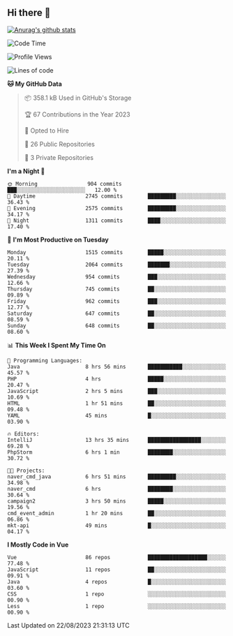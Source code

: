 ## Hi there 👋

[![Anurag's github stats](https://github-readme-stats.vercel.app/api?username=Songwonseok)](https://github.com/anuraghazra/github-readme-stats)



<!--START_SECTION:waka-->
![Code Time](http://img.shields.io/badge/Code%20Time-2%2C470%20hrs%2040%20mins-blue)

![Profile Views](http://img.shields.io/badge/Profile%20Views-0-blue)

![Lines of code](https://img.shields.io/badge/From%20Hello%20World%20I%27ve%20Written-35.0%20million%20lines%20of%20code-blue)

**🐱 My GitHub Data** 

> 📦 358.1 kB Used in GitHub's Storage 
 > 
> 🏆 67 Contributions in the Year 2023
 > 
> 💼 Opted to Hire
 > 
> 📜 26 Public Repositories 
 > 
> 🔑 3 Private Repositories 
 > 
**I'm a Night 🦉** 

```text
🌞 Morning                904 commits         ███░░░░░░░░░░░░░░░░░░░░░░   12.00 % 
🌆 Daytime                2745 commits        █████████░░░░░░░░░░░░░░░░   36.43 % 
🌃 Evening                2575 commits        █████████░░░░░░░░░░░░░░░░   34.17 % 
🌙 Night                  1311 commits        ████░░░░░░░░░░░░░░░░░░░░░   17.40 % 
```
📅 **I'm Most Productive on Tuesday** 

```text
Monday                   1515 commits        █████░░░░░░░░░░░░░░░░░░░░   20.11 % 
Tuesday                  2064 commits        ███████░░░░░░░░░░░░░░░░░░   27.39 % 
Wednesday                954 commits         ███░░░░░░░░░░░░░░░░░░░░░░   12.66 % 
Thursday                 745 commits         ██░░░░░░░░░░░░░░░░░░░░░░░   09.89 % 
Friday                   962 commits         ███░░░░░░░░░░░░░░░░░░░░░░   12.77 % 
Saturday                 647 commits         ██░░░░░░░░░░░░░░░░░░░░░░░   08.59 % 
Sunday                   648 commits         ██░░░░░░░░░░░░░░░░░░░░░░░   08.60 % 
```


📊 **This Week I Spent My Time On** 

```text
💬 Programming Languages: 
Java                     8 hrs 56 mins       ███████████░░░░░░░░░░░░░░   45.57 % 
PHP                      4 hrs               █████░░░░░░░░░░░░░░░░░░░░   20.47 % 
JavaScript               2 hrs 5 mins        ███░░░░░░░░░░░░░░░░░░░░░░   10.69 % 
HTML                     1 hr 51 mins        ██░░░░░░░░░░░░░░░░░░░░░░░   09.48 % 
YAML                     45 mins             █░░░░░░░░░░░░░░░░░░░░░░░░   03.90 % 

🔥 Editors: 
IntelliJ                 13 hrs 35 mins      █████████████████░░░░░░░░   69.28 % 
PhpStorm                 6 hrs 1 min         ████████░░░░░░░░░░░░░░░░░   30.72 % 

🐱‍💻 Projects: 
naver_cmd_java           6 hrs 51 mins       █████████░░░░░░░░░░░░░░░░   34.98 % 
naver_cmd                6 hrs               ████████░░░░░░░░░░░░░░░░░   30.64 % 
campaign2                3 hrs 50 mins       █████░░░░░░░░░░░░░░░░░░░░   19.56 % 
cmd_event_admin          1 hr 20 mins        ██░░░░░░░░░░░░░░░░░░░░░░░   06.86 % 
mkt-api                  49 mins             █░░░░░░░░░░░░░░░░░░░░░░░░   04.17 % 
```

**I Mostly Code in Vue** 

```text
Vue                      86 repos            ███████████████████░░░░░░   77.48 % 
JavaScript               11 repos            ██░░░░░░░░░░░░░░░░░░░░░░░   09.91 % 
Java                     4 repos             █░░░░░░░░░░░░░░░░░░░░░░░░   03.60 % 
CSS                      1 repo              ░░░░░░░░░░░░░░░░░░░░░░░░░   00.90 % 
Less                     1 repo              ░░░░░░░░░░░░░░░░░░░░░░░░░   00.90 % 
```




 Last Updated on 22/08/2023 21:31:13 UTC
<!--END_SECTION:waka-->
